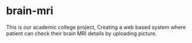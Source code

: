 # brain-mri
This is our academic college project, Creating a web based system where patient can check their brain MRI details by uploading picture.
